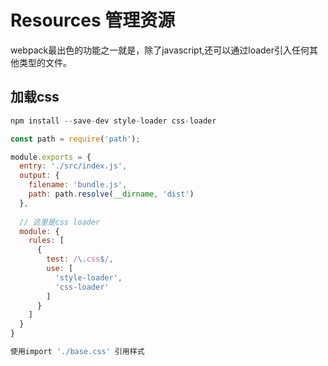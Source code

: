 # Resources 管理资源

webpack最出色的功能之一就是，除了javascript,还可以通过loader引入任何其他类型的文件。

## 加载css

```js
npm install --save-dev style-loader css-loader

const path = require('path');

module.exports = {
  entry: './src/index.js',
  output: {
    filename: 'bundle.js',
    path: path.resolve(__dirname, 'dist')
  },
  
  // 这里是css loader
  module: {
    rules: [
      {
        test: /\.css$/,
        use: [
          'style-loader',
          'css-loader'
        ]
      }
    ]
  }
}

使用import './base.css' 引用样式
```




